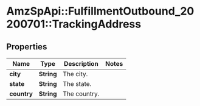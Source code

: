 # AmzSpApi::FulfillmentOutbound_20200701::TrackingAddress

## Properties
Name | Type | Description | Notes
------------ | ------------- | ------------- | -------------
**city** | **String** | The city. | 
**state** | **String** | The state. | 
**country** | **String** | The country. | 

